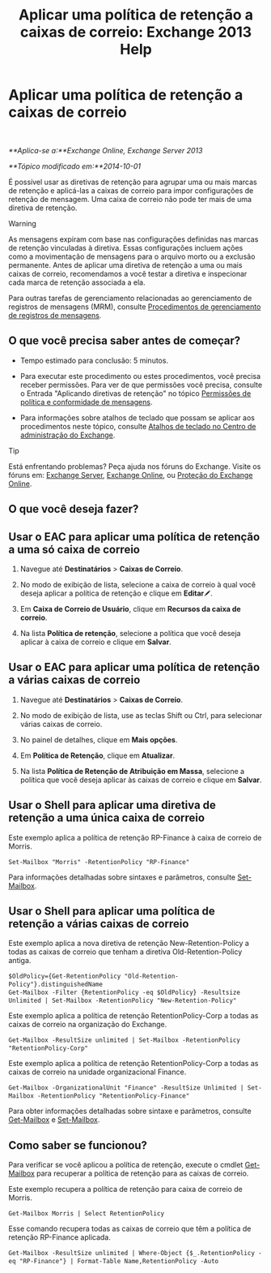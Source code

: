 ﻿---
title: 'Aplicar uma política de retenção a caixas de correio: Exchange 2013 Help'
TOCTitle: Aplicar uma política de retenção a caixas de correio
ms:assetid: 6ccc80db-d201-44f7-8d4b-473a89c14b2f
ms:mtpsurl: https://technet.microsoft.com/pt-br/library/Dd298052(v=EXCHG.150)
ms:contentKeyID: 50485780
ms.date: 05/22/2018
mtps_version: v=EXCHG.150
ms.translationtype: MT
---

# Aplicar uma política de retenção a caixas de correio

 

_**Aplica-se a:**Exchange Online, Exchange Server 2013_

_**Tópico modificado em:**2014-10-01_

É possível usar as diretivas de retenção para agrupar uma ou mais marcas de retenção e aplicá-las a caixas de correio para impor configurações de retenção de mensagem. Uma caixa de correio não pode ter mais de uma diretiva de retenção.


> [!WARNING]
> As mensagens expiram com base nas configurações definidas nas marcas de retenção vinculadas à diretiva. Essas configurações incluem ações como a movimentação de mensagens para o arquivo morto ou a exclusão permanente. Antes de aplicar uma diretiva de retenção a uma ou mais caixas de correio, recomendamos a você testar a diretiva e inspecionar cada marca de retenção associada a ela.



Para outras tarefas de gerenciamento relacionadas ao gerenciamento de registros de mensagens (MRM), consulte [Procedimentos de gerenciamento de registros de mensagens](messaging-records-management-procedures-exchange-2013-help.md).

## O que você precisa saber antes de começar?

  - Tempo estimado para conclusão: 5 minutos.

  - Para executar este procedimento ou estes procedimentos, você precisa receber permissões. Para ver de que permissões você precisa, consulte o Entrada "Aplicando diretivas de retenção" no tópico [Permissões de política e conformidade de mensagens](messaging-policy-and-compliance-permissions-exchange-2013-help.md).

  - Para informações sobre atalhos de teclado que possam se aplicar aos procedimentos neste tópico, consulte [Atalhos de teclado no Centro de administração do Exchange](keyboard-shortcuts-in-the-exchange-admin-center-exchange-online-protection-help.md).


> [!TIP]
> Está enfrentando problemas? Peça ajuda nos fóruns do Exchange. Visite os fóruns em: <A href="https://go.microsoft.com/fwlink/p/?linkid=60612">Exchange Server</A>, <A href="https://go.microsoft.com/fwlink/p/?linkid=267542">Exchange Online</A>, ou <A href="https://go.microsoft.com/fwlink/p/?linkid=285351">Proteção do Exchange Online</A>.



## O que você deseja fazer?

## Usar o EAC para aplicar uma política de retenção a uma só caixa de correio

1.  Navegue até **Destinatários** \> **Caixas de Correio**.

2.  No modo de exibição de lista, selecione a caixa de correio à qual você deseja aplicar a política de retenção e clique em **Editar**![Ícone de edição](images/JJ218640.6f53ccb2-1f13-4c02-bea0-30690e6ea71d(EXCHG.150).gif "Ícone de edição").

3.  Em **Caixa de Correio de Usuário**, clique em **Recursos da caixa de correio**.

4.  Na lista **Política de retenção**, selecione a política que você deseja aplicar à caixa de correio e clique em **Salvar**.

## Usar o EAC para aplicar uma política de retenção a várias caixas de correio

1.  Navegue até **Destinatários** \> **Caixas de Correio**.

2.  No modo de exibição de lista, use as teclas Shift ou Ctrl, para selecionar várias caixas de correio.

3.  No painel de detalhes, clique em **Mais opções**.

4.  Em **Política de Retenção**, clique em **Atualizar**.

5.  Na lista **Política de Retenção de Atribuição em Massa**, selecione a política que você deseja aplicar às caixas de correio e clique em **Salvar**.

## Usar o Shell para aplicar uma diretiva de retenção a uma única caixa de correio

Este exemplo aplica a política de retenção RP-Finance à caixa de correio de Morris.

    Set-Mailbox "Morris" -RetentionPolicy "RP-Finance"

Para informações detalhadas sobre sintaxes e parâmetros, consulte [Set-Mailbox](https://technet.microsoft.com/pt-br/library/bb123981\(v=exchg.150\)).

## Usar o Shell para aplicar uma política de retenção a várias caixas de correio

Este exemplo aplica a nova diretiva de retenção New-Retention-Policy a todas as caixas de correio que tenham a diretiva Old-Retention-Policy antiga.

    $OldPolicy={Get-RetentionPolicy "Old-Retention-Policy"}.distinguishedName
    Get-Mailbox -Filter {RetentionPolicy -eq $OldPolicy} -Resultsize Unlimited | Set-Mailbox -RetentionPolicy "New-Retention-Policy"

Este exemplo aplica a política de retenção RetentionPolicy-Corp a todas as caixas de correio na organização do Exchange.

    Get-Mailbox -ResultSize unlimited | Set-Mailbox -RetentionPolicy "RetentionPolicy-Corp"

Este exemplo aplica a política de retenção RetentionPolicy-Corp a todas as caixas de correio na unidade organizacional Finance.

    Get-Mailbox -OrganizationalUnit "Finance" -ResultSize Unlimited | Set-Mailbox -RetentionPolicy "RetentionPolicy-Finance"

Para obter informações detalhadas sobre sintaxe e parâmetros, consulte [Get-Mailbox](https://technet.microsoft.com/pt-br/library/bb123685\(v=exchg.150\)) e [Set-Mailbox](https://technet.microsoft.com/pt-br/library/bb123981\(v=exchg.150\)).

## Como saber se funcionou?

Para verificar se você aplicou a política de retenção, execute o cmdlet [Get-Mailbox](https://technet.microsoft.com/pt-br/library/bb123685\(v=exchg.150\)) para recuperar a política de retenção para as caixas de correio.

Este exemplo recupera a política de retenção para caixa de correio de Morris.

    Get-Mailbox Morris | Select RetentionPolicy

Esse comando recupera todas as caixas de correio que têm a política de retenção RP-Finance aplicada.

    Get-Mailbox -ResultSize unlimited | Where-Object {$_.RetentionPolicy -eq "RP-Finance"} | Format-Table Name,RetentionPolicy -Auto

